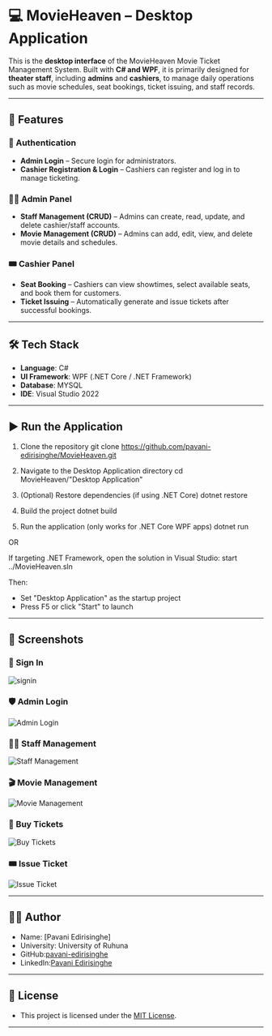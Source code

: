 # 💻 MovieHeaven – Desktop Application

This is the **desktop interface** of the MovieHeaven Movie Ticket Management System. Built with **C# and WPF**, it is primarily designed for **theater staff**, including **admins** and **cashiers**, to manage daily operations such as movie schedules, seat bookings, ticket issuing, and staff records.

---

## 🧩 Features

### 🔐 Authentication
- **Admin Login** – Secure login for administrators.
- **Cashier Registration & Login** – Cashiers can register and log in to manage ticketing.

### 🧑‍💼 Admin Panel
- **Staff Management (CRUD)** – Admins can create, read, update, and delete cashier/staff accounts.
- **Movie Management (CRUD)** – Admins can add, edit, view, and delete movie details and schedules.

### 🎟️ Cashier Panel
- **Seat Booking** – Cashiers can view showtimes, select available seats, and book them for customers.
- **Ticket Issuing** – Automatically generate and issue tickets after successful bookings.

---

## 🛠 Tech Stack

- **Language**: C#
- **UI Framework**: WPF (.NET Core / .NET Framework)
- **Database**: MYSQL
- **IDE**: Visual Studio 2022

---

## ▶️ Run the Application

 1. Clone the repository
git clone https://github.com/pavani-edirisinghe/MovieHeaven.git

2. Navigate to the Desktop Application directory
cd MovieHeaven/"Desktop Application"

3. (Optional) Restore dependencies (if using .NET Core)
dotnet restore

4. Build the project
dotnet build

5. Run the application (only works for .NET Core WPF apps)
dotnet run

 OR

 If targeting .NET Framework, open the solution in Visual Studio:
 start ../MovieHeaven.sln

 Then:
- Set "Desktop Application" as the startup project
- Press F5 or click "Start" to launch


---

## 📸 Screenshots

### 🔑 Sign In
![signin](screenshots/signin.png)

### 🛡️ Admin Login
![Admin Login](screenshots/admin-login.png)

### 👨‍💼 Staff Management
![Staff Management](screenshots/staff-management.png)

### 🎬 Movie Management
![Movie Management](screenshots/movie-management.png)

### 🛒 Buy Tickets
![Buy Tickets](screenshots/buy-tickets.png)

### 🎟️ Issue Ticket
![Issue Ticket](screenshots/issue-ticket.png)

---

## 🙋‍♀️ Author

- Name: [Pavani Edirisinghe] <br>
- University: University of Ruhuna <br>
- GitHub:[pavani-edirisinghe](https://github.com/pavani-edirisinghe)<br>
- LinkedIn:[Pavani Edirisinghe](www.linkedin.com/in/PavaniEdirisinghe)<br>

---

## 📄 License

- This project is licensed under the [MIT License](https://opensource.org/licenses/MIT).  
---



